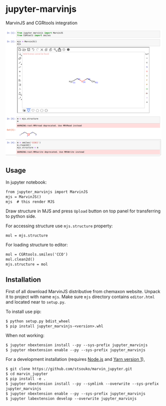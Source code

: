 jupyter-marvinjs
================

MarvinJS and CGRtools integration

![](screenshot.png)

Usage
-----

In jupyter notebook:

    from jupyter_marvinjs import MarvinJS
    mjs = MarvinJS()
    mjs  # this render MJS

Draw structure in MJS and press `Upload` button on top panel for transferring to python side.

For accessing structure use `mjs.structure` property:

    mol = mjs.structure

For loading structure to editor:

    mol = CGRtools.smiles('CCO')
    mol.clean2d()
    mjs.structure = mol


Installation
------------

First of all download MarvinJS distributive from chemaxon website.
Unpack it to project with name `mjs`.
Make sure `mjs` directory contains `editor.html` and located near to `setup.py`.

To install use pip:

    $ python setup.py bdist_wheel
    $ pip install jupyter_marvinjs-<version>.whl

When not working:

    $ jupyter nbextension install --py --sys-prefix jupyter_marvinjs
    $ jupyter nbextension enable --py --sys-prefix jupyter_marvinjs

For a development installation (requires [Node.js](https://nodejs.org) and [Yarn version 1](https://classic.yarnpkg.com/)),

    $ git clone https://github.com/stsouko/marvin_jupyter.git
    $ cd marvin_jupyter
    $ pip install -e .
    $ jupyter nbextension install --py --symlink --overwrite --sys-prefix jupyter_marvinjs
    $ jupyter nbextension enable --py --sys-prefix jupyter_marvinjs
    $ jupyter labextension develop --overwrite jupyter_marvinjs
